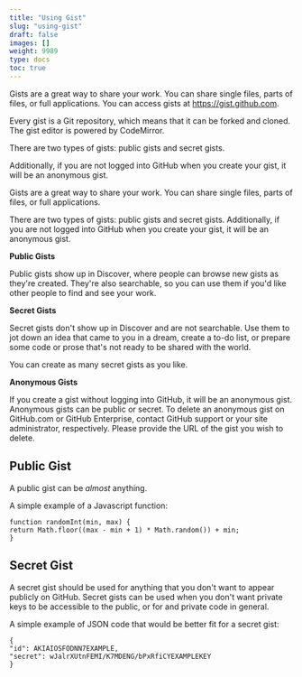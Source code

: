 ```yaml
---
title: "Using Gist"
slug: "using-gist"
draft: false
images: []
weight: 9989
type: docs
toc: true
---
```


Gists are a great way to share your work. You can share single files, parts of files, or full applications. You can access gists at https://gist.github.com.

Every gist is a Git repository, which means that it can be forked and cloned. The gist editor is powered by CodeMirror.

There are two types of gists: public gists and secret gists. 

Additionally, if you are not logged into GitHub when you create your gist, it will be an anonymous gist.

Gists are a great way to share your work. You can share single files, parts of files, or full applications. 

There are two types of gists: public gists and secret gists. Additionally, if you are not logged into GitHub when you create your gist, it will be an anonymous gist.


**Public Gists**

Public gists show up in Discover, where people can browse new gists as they're created. They're also searchable, so you can use them if you'd like other people to find and see your work.

**Secret Gists**

Secret gists don't show up in Discover and are not searchable. Use them to jot down an idea that came to you in a dream, create a to-do list, or prepare some code or prose that's not ready to be shared with the world.

You can create as many secret gists as you like.

**Anonymous Gists**

If you create a gist without logging into GitHub, it will be an anonymous gist. Anonymous gists can be public or secret. To delete an anonymous gist on GitHub.com or GitHub Enterprise, contact GitHub support or your site administrator, respectively. Please provide the URL of the gist you wish to delete.

## Public Gist
A public gist can be *almost* anything.

A simple example of a Javascript function:

    function randomInt(min, max) {
    return Math.floor((max - min + 1) * Math.random()) + min;
    }

## Secret Gist
A secret gist should be used for anything that you don't want to appear publicly on GitHub. Secret gists can be used when you don't want private keys to be accessible to the public, or for and private code in general.

A simple example of JSON code that would be better fit for a secret gist:

    {
    "id": AKIAIOSFODNN7EXAMPLE,
    "secret": wJalrXUtnFEMI/K7MDENG/bPxRfiCYEXAMPLEKEY
    }

